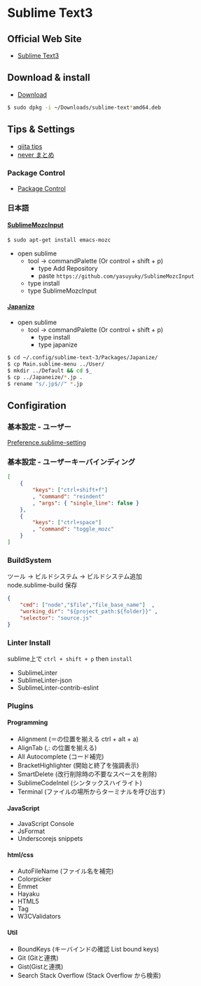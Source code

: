 Sublime Text3
===========

Official Web Site
----------

- [Sublime Text3](https://www.sublimetext.com/3)

Download & install
-------
- [Download](https://download.sublimetext.com/sublime-text_build-3103_amd64.deb)

```bash
$ sudo dpkg -i ~/Downloads/sublime-text*amd64.deb
```

Tips & Settings
---------------

- [qiita tips](https://qiita.com/tags/sublimetext3)
- [never まとめ](http://matome.naver.jp/odai/2138657649717812101)

### Package Control

- [Package Control](https://packagecontrol.io/installation)

### 日本語

#### [SublimeMozcInput](http://yasuyuky.github.io/SublimeMozcInput/)

```bash
$ sudo apt-get install emacs-mozc
```

- open sublime
    - tool -> commandPalette (Or control + shift + p)
        - type Add Repository
        - paste `https://github.com/yasuyuky/SublimeMozcInput`
    - type install
    - type SublimeMozcInput

#### [Japanize](http://matome.naver.jp/odai/2138657649717812101)

- open sublime
    - tool -> commandPalette (Or control + shift + p)
        - type install
        - type japanize

```bash
$ cd ~/.config/sublime-text-3/Packages/Japanize/
$ cp Main.sublime-menu ../User/
$ mkdir ../Default && cd $_
$ cp ../Japaneize/*.jp .
$ rename "s/.jp$//" *.jp
```

Configiration
----------------

### 基本設定 - ユーザー

[Preference.sublime-setting](../conf/Preference.sublime-setting)

### 基本設定 - ユーザーキーバインディング

```json
[
    { 
        "keys": ["ctrl+shift+f"]
        , "command": "reindent" 
        , "args": { "single_line": false } 
    },
    { 
        "keys": ["ctrl+space"]
        , "command": "toggle_mozc" 
    }
]
```

### BuildSystem 

ツール -> ビルドシステム -> ビルドシステム追加  
node.sublime-build 保存

```json
{
    "cmd": ["node","$file","file_base_name"]  ,
    "working_dir": "${project_path:${folder}}" ,
    "selector": "source.js"
}
```

### Linter Install

sublime上で `ctrl + shift + p` then `install`

- SublimeLinter
- SublimeLinter-json
- SublimeLinter-contrib-eslint

### Plugins

#### Programming

- Alignment (＝の位置を揃える ctrl + alt + a)
- AlignTab (,: の位置を揃える)
- All Autocomplete (コード補完)
- BracketHighlighter (開始と終了を強調表示)
- SmartDelete (改行削除時の不要なスペースを削除)
- SublimeCodeIntel (シンタックスハイライト)
- Terminal (ファイルの場所からターミナルを呼び出す)

#### JavaScript

- JavaScript Console
- JsFormat
- Underscorejs snippets

#### html/css

- AutoFileName (ファイル名を補完)
- Colorpicker
- Emmet
- Hayaku
- HTML5
- Tag
- W3CValidators

#### Util

- BoundKeys (キーバインドの確認 List bound keys)
- Git (Gitと連携)
- Gist(Gistと連携)
- Search Stack Overflow (Stack Overflow から検索)
